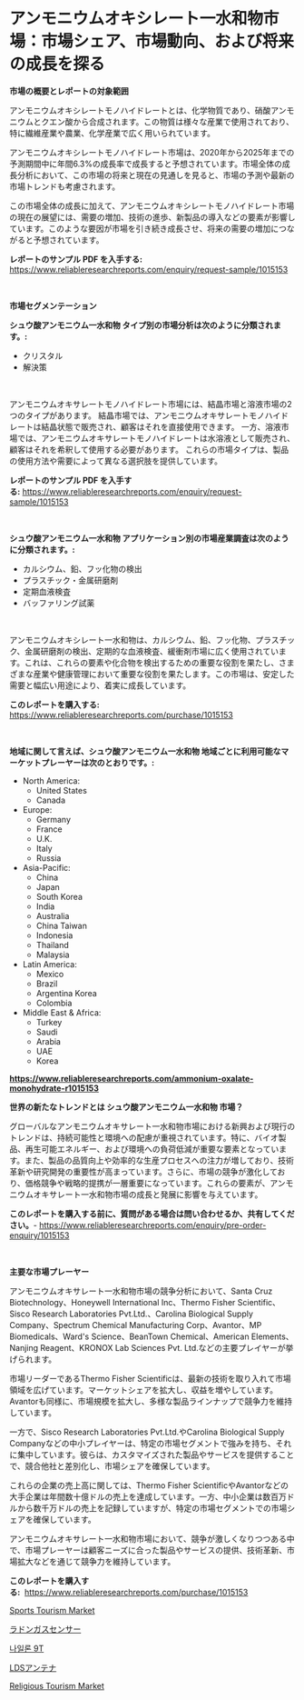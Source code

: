<p><h1>アンモニウムオキシレート一水和物市場：市場シェア、市場動向、および将来の成長を探る</h1></p><p><strong>市場の概要とレポートの対象範囲</strong></p>
<p><p>アンモニウムオキシレートモノハイドレートとは、化学物質であり、硝酸アンモニウムとクエン酸から合成されます。この物質は様々な産業で使用されており、特に繊維産業や農業、化学産業で広く用いられています。</p><p>アンモニウムオキシレートモノハイドレート市場は、2020年から2025年までの予測期間中に年間6.3%の成長率で成長すると予想されています。市場全体の成長分析において、この市場の将来と現在の見通しを見ると、市場の予測や最新の市場トレンドも考慮されます。</p><p>この市場全体の成長に加えて、アンモニウムオキシレートモノハイドレート市場の現在の展望には、需要の増加、技術の進歩、新製品の導入などの要素が影響しています。このような要因が市場を引き続き成長させ、将来の需要の増加につながると予想されています。</p></p>
<p><strong>レポートのサンプル PDF を入手する:</strong> <a href="https://www.reliableresearchreports.com/enquiry/request-sample/1015153">https://www.reliableresearchreports.com/enquiry/request-sample/1015153</a></p>
<p>&nbsp;</p>
<p><strong>市場セグメンテーション</strong></p>
<p><strong>シュウ酸アンモニウム一水和物 タイプ別の市場分析は次のように分類されます。:</strong></p>
<p><ul><li>クリスタル</li><li>解決策</li></ul></p>
<p>&nbsp;</p>
<p><p>アンモニウムオキサレートモノハイドレート市場には、結晶市場と溶液市場の2つのタイプがあります。 結晶市場では、アンモニウムオキサレートモノハイドレートは結晶状態で販売され、顧客はそれを直接使用できます。 一方、溶液市場では、アンモニウムオキサレートモノハイドレートは水溶液として販売され、顧客はそれを希釈して使用する必要があります。 これらの市場タイプは、製品の使用方法や需要によって異なる選択肢を提供しています。</p></p>
<p><strong>レポートのサンプル PDF を入手する:</strong>&nbsp;<a href="https://www.reliableresearchreports.com/enquiry/request-sample/1015153">https://www.reliableresearchreports.com/enquiry/request-sample/1015153</a></p>
<p>&nbsp;</p>
<p><strong> シュウ酸アンモニウム一水和物 アプリケーション別の市場産業調査は次のように分類されます。:</strong></p>
<p><ul><li>カルシウム、鉛、フッ化物の検出</li><li>プラスチック・金属研磨剤</li><li>定期血液検査</li><li>バッファリング試薬</li></ul></p>
<p>&nbsp;</p>
<p><p>アンモニウムオキシレート一水和物は、カルシウム、鉛、フッ化物、プラスチック、金属研磨剤の検出、定期的な血液検査、緩衝剤市場に広く使用されています。これは、これらの要素や化合物を検出するための重要な役割を果たし、さまざまな産業や健康管理において重要な役割を果たします。この市場は、安定した需要と幅広い用途により、着実に成長しています。</p></p>
<p><strong>このレポートを購入する:</strong>&nbsp; <a href="https://www.reliableresearchreports.com/purchase/1015153">https://www.reliableresearchreports.com/purchase/1015153</a></p>
<p>&nbsp;</p>
<p><strong>地域に関して言えば、シュウ酸アンモニウム一水和物 地域ごとに利用可能なマーケットプレーヤーは次のとおりです。:</strong></p>
<p><ul>
    <li>
        North America:
        <ul>
            <li>United States</li>
            <li>Canada</li>
        </ul>
    </li>
    <li>
        Europe:
        <ul>
            <li>Germany</li>
            <li>France</li>
            <li>U.K.</li>
            <li>Italy</li>
            <li>Russia</li>
        </ul>
    </li>
    <li>
        Asia-Pacific:
        <ul>
            <li>China</li>
            <li>Japan</li>
            <li>South Korea</li>
            <li>India</li>
            <li>Australia</li>
            <li>China Taiwan</li>
            <li>Indonesia</li>
            <li>Thailand</li>
            <li>Malaysia</li>
        </ul>
    </li>
    <li>
        Latin America:
        <ul>
            <li>Mexico</li>
            <li>Brazil</li>
            <li>Argentina Korea</li>
            <li>Colombia</li>
        </ul>
    </li>
    <li>
        Middle East & Africa:
        <ul>
            <li>Turkey</li>
            <li>Saudi</li>
            <li>Arabia</li>
            <li>UAE</li>
            <li>Korea</li>
        </ul>
    </li>
    </ul></p>
<p><strong><a href="https://www.reliableresearchreports.com/ammonium-oxalate-monohydrate-r1015153">https://www.reliableresearchreports.com/ammonium-oxalate-monohydrate-r1015153</a></strong>&nbsp;</p>
<p><strong>世界の新たなトレンドとは シュウ酸アンモニウム一水和物 市場？</strong></p>
<p><p>グローバルなアンモニウムオキサレート一水和物市場における新興および現行のトレンドは、持続可能性と環境への配慮が重視されています。特に、バイオ製品、再生可能エネルギー、および環境への負荷低減が重要な要素となっています。また、製品の品質向上や効率的な生産プロセスへの注力が増しており、技術革新や研究開発の重要性が高まっています。さらに、市場の競争が激化しており、価格競争や戦略的提携が一層重要になっています。これらの要素が、アンモニウムオキサレート一水和物市場の成長と発展に影響を与えています。</p></p>
<p><strong>このレポートを購入する前に、質問がある場合は問い合わせるか、共有してください。</strong>- <a href="https://www.reliableresearchreports.com/enquiry/pre-order-enquiry/1015153">https://www.reliableresearchreports.com/enquiry/pre-order-enquiry/1015153</a></p>
<p>&nbsp;</p>
<p><strong>主要な市場プレーヤー</strong></p>
<p><p>アンモニウムオキサレート一水和物市場の競争分析において、Santa Cruz Biotechnology、Honeywell International Inc、Thermo Fisher Scientific、Sisco Research Laboratories Pvt.Ltd.、Carolina Biological Supply Company、Spectrum Chemical Manufacturing Corp、Avantor、MP Biomedicals、Ward's Science、BeanTown Chemical、American Elements、Nanjing Reagent、KRONOX Lab Sciences Pvt. Ltd.などの主要プレイヤーが挙げられます。</p><p>市場リーダーであるThermo Fisher Scientificは、最新の技術を取り入れて市場領域を広げています。マーケットシェアを拡大し、収益を増やしています。Avantorも同様に、市場規模を拡大し、多様な製品ラインナップで競争力を維持しています。</p><p>一方で、Sisco Research Laboratories Pvt.Ltd.やCarolina Biological Supply Companyなどの中小プレイヤーは、特定の市場セグメントで強みを持ち、それに集中しています。彼らは、カスタマイズされた製品やサービスを提供することで、競合他社と差別化し、市場シェアを確保しています。</p><p>これらの企業の売上高に関しては、Thermo Fisher ScientificやAvantorなどの大手企業は年間数十億ドルの売上を達成しています。一方、中小企業は数百万ドルから数千万ドルの売上を記録していますが、特定の市場セグメントでの市場シェアを確保しています。</p><p>アンモニウムオキサレート一水和物市場において、競争が激しくなりつつある中で、市場プレーヤーは顧客ニーズに合った製品やサービスの提供、技術革新、市場拡大などを通じて競争力を維持しています。</p></p>
<p><strong>このレポートを購入する:</strong>&nbsp;&nbsp;<a href="https://www.reliableresearchreports.com/purchase/1015153">https://www.reliableresearchreports.com/purchase/1015153</a></p>
<p><p><a href="https://github.com/bobicer/Market-Research-Report-List-3/blob/main/sports-tourism-market.md">Sports Tourism Market</a></p><p><a href="https://github.com/schmahlson/Market-Research-Report-List-1/blob/main/405846060517.md">ラドンガスセンサー</a></p><p><a href="https://github.com/novabrown3/Market-Research-Report-List-1/blob/main/309931659212.md">나일론 9T</a></p><p><a href="https://github.com/roulaayoub-saad/Market-Research-Report-List-1/blob/main/892730760511.md">LDSアンテナ</a></p><p><a href="https://github.com/globismark/Market-Research-Report-List-3/blob/main/religious-tourism-market.md">Religious Tourism Market</a></p></p>